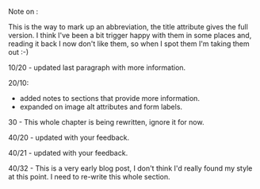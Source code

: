 Note on <abbr>:

This is the way to mark up an abbreviation, the title attribute gives the full version.  I think I've been a bit trigger happy with them in some places and, reading it back I now don't like them, so when I spot them I'm taking them out :-)

10/20 - updated last paragraph with more information.

20/10:
 * added notes to sections that provide more information.
 * expanded on image alt attributes and form labels.

30 - This whole chapter is being rewritten, ignore it for now.

40/20 - updated with your feedback.

40/21 - updated with your feedback.

40/32 - This is a very early blog post, I don't think I'd really found my style at this point.  I need to re-write this whole section.
